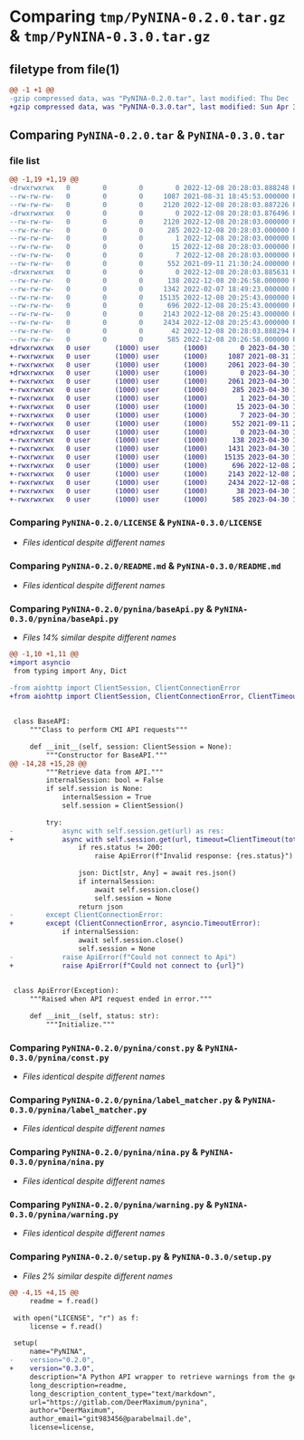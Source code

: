 # Comparing `tmp/PyNINA-0.2.0.tar.gz` & `tmp/PyNINA-0.3.0.tar.gz`

## filetype from file(1)

```diff
@@ -1 +1 @@
-gzip compressed data, was "PyNINA-0.2.0.tar", last modified: Thu Dec  8 20:28:03 2022, max compression
+gzip compressed data, was "PyNINA-0.3.0.tar", last modified: Sun Apr 30 11:38:04 2023, max compression
```

## Comparing `PyNINA-0.2.0.tar` & `PyNINA-0.3.0.tar`

### file list

```diff
@@ -1,19 +1,19 @@
-drwxrwxrwx   0        0        0        0 2022-12-08 20:28:03.888248 PyNINA-0.2.0/
--rw-rw-rw-   0        0        0     1087 2021-08-31 18:45:53.000000 PyNINA-0.2.0/LICENSE
--rw-rw-rw-   0        0        0     2120 2022-12-08 20:28:03.887226 PyNINA-0.2.0/PKG-INFO
-drwxrwxrwx   0        0        0        0 2022-12-08 20:28:03.876496 PyNINA-0.2.0/PyNINA.egg-info/
--rw-rw-rw-   0        0        0     2120 2022-12-08 20:28:03.000000 PyNINA-0.2.0/PyNINA.egg-info/PKG-INFO
--rw-rw-rw-   0        0        0      285 2022-12-08 20:28:03.000000 PyNINA-0.2.0/PyNINA.egg-info/SOURCES.txt
--rw-rw-rw-   0        0        0        1 2022-12-08 20:28:03.000000 PyNINA-0.2.0/PyNINA.egg-info/dependency_links.txt
--rw-rw-rw-   0        0        0       15 2022-12-08 20:28:03.000000 PyNINA-0.2.0/PyNINA.egg-info/requires.txt
--rw-rw-rw-   0        0        0        7 2022-12-08 20:28:03.000000 PyNINA-0.2.0/PyNINA.egg-info/top_level.txt
--rw-rw-rw-   0        0        0      552 2021-09-11 21:30:24.000000 PyNINA-0.2.0/README.md
-drwxrwxrwx   0        0        0        0 2022-12-08 20:28:03.885631 PyNINA-0.2.0/pynina/
--rw-rw-rw-   0        0        0      138 2022-12-08 20:26:58.000000 PyNINA-0.2.0/pynina/__init__.py
--rw-rw-rw-   0        0        0     1342 2022-02-07 18:49:23.000000 PyNINA-0.2.0/pynina/baseApi.py
--rw-rw-rw-   0        0        0    15135 2022-12-08 20:25:43.000000 PyNINA-0.2.0/pynina/const.py
--rw-rw-rw-   0        0        0      696 2022-12-08 20:25:43.000000 PyNINA-0.2.0/pynina/label_matcher.py
--rw-rw-rw-   0        0        0     2143 2022-12-08 20:25:43.000000 PyNINA-0.2.0/pynina/nina.py
--rw-rw-rw-   0        0        0     2434 2022-12-08 20:25:43.000000 PyNINA-0.2.0/pynina/warning.py
--rw-rw-rw-   0        0        0       42 2022-12-08 20:28:03.888294 PyNINA-0.2.0/setup.cfg
--rw-rw-rw-   0        0        0      585 2022-12-08 20:26:58.000000 PyNINA-0.2.0/setup.py
+drwxrwxrwx   0 user      (1000) user      (1000)        0 2023-04-30 11:38:04.448151 PyNINA-0.3.0/
+-rwxrwxrwx   0 user      (1000) user      (1000)     1087 2021-08-31 18:45:53.000000 PyNINA-0.3.0/LICENSE
+-rwxrwxrwx   0 user      (1000) user      (1000)     2061 2023-04-30 11:38:04.444534 PyNINA-0.3.0/PKG-INFO
+drwxrwxrwx   0 user      (1000) user      (1000)        0 2023-04-30 11:38:04.253357 PyNINA-0.3.0/PyNINA.egg-info/
+-rwxrwxrwx   0 user      (1000) user      (1000)     2061 2023-04-30 11:38:03.000000 PyNINA-0.3.0/PyNINA.egg-info/PKG-INFO
+-rwxrwxrwx   0 user      (1000) user      (1000)      285 2023-04-30 11:38:04.000000 PyNINA-0.3.0/PyNINA.egg-info/SOURCES.txt
+-rwxrwxrwx   0 user      (1000) user      (1000)        1 2023-04-30 11:38:03.000000 PyNINA-0.3.0/PyNINA.egg-info/dependency_links.txt
+-rwxrwxrwx   0 user      (1000) user      (1000)       15 2023-04-30 11:38:03.000000 PyNINA-0.3.0/PyNINA.egg-info/requires.txt
+-rwxrwxrwx   0 user      (1000) user      (1000)        7 2023-04-30 11:38:03.000000 PyNINA-0.3.0/PyNINA.egg-info/top_level.txt
+-rwxrwxrwx   0 user      (1000) user      (1000)      552 2021-09-11 21:30:24.000000 PyNINA-0.3.0/README.md
+drwxrwxrwx   0 user      (1000) user      (1000)        0 2023-04-30 11:38:04.413967 PyNINA-0.3.0/pynina/
+-rwxrwxrwx   0 user      (1000) user      (1000)      138 2023-04-30 11:36:00.000000 PyNINA-0.3.0/pynina/__init__.py
+-rwxrwxrwx   0 user      (1000) user      (1000)     1431 2023-04-30 11:34:43.000000 PyNINA-0.3.0/pynina/baseApi.py
+-rwxrwxrwx   0 user      (1000) user      (1000)    15135 2023-04-30 11:32:16.000000 PyNINA-0.3.0/pynina/const.py
+-rwxrwxrwx   0 user      (1000) user      (1000)      696 2022-12-08 20:25:43.000000 PyNINA-0.3.0/pynina/label_matcher.py
+-rwxrwxrwx   0 user      (1000) user      (1000)     2143 2022-12-08 20:25:43.000000 PyNINA-0.3.0/pynina/nina.py
+-rwxrwxrwx   0 user      (1000) user      (1000)     2434 2022-12-08 20:25:43.000000 PyNINA-0.3.0/pynina/warning.py
+-rwxrwxrwx   0 user      (1000) user      (1000)       38 2023-04-30 11:38:04.449874 PyNINA-0.3.0/setup.cfg
+-rwxrwxrwx   0 user      (1000) user      (1000)      585 2023-04-30 11:35:19.000000 PyNINA-0.3.0/setup.py
```

### Comparing `PyNINA-0.2.0/LICENSE` & `PyNINA-0.3.0/LICENSE`

 * *Files identical despite different names*

### Comparing `PyNINA-0.2.0/README.md` & `PyNINA-0.3.0/README.md`

 * *Files identical despite different names*

### Comparing `PyNINA-0.2.0/pynina/baseApi.py` & `PyNINA-0.3.0/pynina/baseApi.py`

 * *Files 14% similar despite different names*

```diff
@@ -1,10 +1,11 @@
+import asyncio
 from typing import Any, Dict
 
-from aiohttp import ClientSession, ClientConnectionError
+from aiohttp import ClientSession, ClientConnectionError, ClientTimeout
 
 
 class BaseAPI:
     """Class to perform CMI API requests"""
 
     def __init__(self, session: ClientSession = None):
         """Constructor for BaseAPI."""
@@ -14,28 +15,28 @@
         """Retrieve data from API."""
         internalSession: bool = False
         if self.session is None:
             internalSession = True
             self.session = ClientSession()
 
         try:
-            async with self.session.get(url) as res:
+            async with self.session.get(url, timeout=ClientTimeout(total=9)) as res:
                 if res.status != 200:
                     raise ApiError(f"Invalid response: {res.status}")
 
                 json: Dict[str, Any] = await res.json()
                 if internalSession:
                     await self.session.close()
                     self.session = None
                 return json
-        except ClientConnectionError:
+        except (ClientConnectionError, asyncio.TimeoutError):
             if internalSession:
                 await self.session.close()
                 self.session = None
-            raise ApiError(f"Could not connect to Api")
+            raise ApiError(f"Could not connect to {url}")
 
 
 class ApiError(Exception):
     """Raised when API request ended in error."""
 
     def __init__(self, status: str):
         """Initialize."""
```

### Comparing `PyNINA-0.2.0/pynina/const.py` & `PyNINA-0.3.0/pynina/const.py`

 * *Files identical despite different names*

### Comparing `PyNINA-0.2.0/pynina/label_matcher.py` & `PyNINA-0.3.0/pynina/label_matcher.py`

 * *Files identical despite different names*

### Comparing `PyNINA-0.2.0/pynina/nina.py` & `PyNINA-0.3.0/pynina/nina.py`

 * *Files identical despite different names*

### Comparing `PyNINA-0.2.0/pynina/warning.py` & `PyNINA-0.3.0/pynina/warning.py`

 * *Files identical despite different names*

### Comparing `PyNINA-0.2.0/setup.py` & `PyNINA-0.3.0/setup.py`

 * *Files 2% similar despite different names*

```diff
@@ -4,15 +4,15 @@
     readme = f.read()
 
 with open("LICENSE", "r") as f:
     license = f.read()
 
 setup(
     name="PyNINA",
-    version="0.2.0",
+    version="0.3.0",
     description="A Python API wrapper to retrieve warnings from the german NINA app.",
     long_description=readme,
     long_description_content_type="text/markdown",
     url="https://gitlab.com/DeerMaximum/pynina",
     author="DeerMaximum",
     author_email="git983456@parabelmail.de",
     license=license,
```

